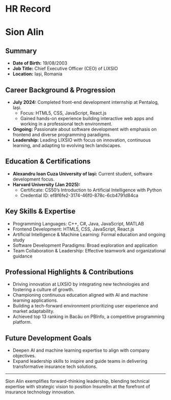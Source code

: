 # HR Record

# Sion Alin

## Summary
- **Date of Birth:** 19/08/2003  
- **Job Title:** Chief Executive Officer (CEO) of LIXSIO  
- **Location:** Iași, Romania  

## Career Background & Progression
- **July 2024:** Completed front-end development internship at Pentalog, Iași.  
  - Focus: HTML5, CSS, JavaScript, React.js  
  - Gained hands-on experience building interactive web apps and working in a professional tech environment.  
- **Ongoing:** Passionate about software development with emphasis on frontend and diverse programming paradigms.  
- **Leadership:** Leading LIXSIO with focus on innovation, continuous learning, and adapting to evolving tech landscapes.  

## Education & Certifications
- **Alexandru Ioan Cuza University of Iași:** Current student, software development focus.  
- **Harvard University (Jan 2025):**  
  - Certificate: CS50’s Introduction to Artificial Intelligence with Python  
  - Credential ID: ef8f6fe2-3174-46f0-878c-6cb4791d84ca  

## Key Skills & Expertise
- Programming Languages: C++, C#, Java, JavaScript, MATLAB  
- Frontend Development: HTML5, CSS, JavaScript, React.js  
- Artificial Intelligence & Machine Learning: Formal education and ongoing study  
- Software Development Paradigms: Broad exploration and application  
- Team Collaboration & Leadership: Effective teamwork and organizational guidance  

## Professional Highlights & Contributions
- Driving innovation at LIXSIO by integrating new technologies and fostering a culture of growth.  
- Championing continuous education aligned with AI and machine learning applications.  
- Building a tech-forward environment prioritizing user experience and market adaptability.  
- Achieved top 13 ranking in Bacău on PBInfo, a competitive programming platform.  

## Future Development Goals
- Deepen AI and machine learning expertise to align with company objectives.  
- Expand leadership skills to inspire and guide teams in delivering transformative insurance tech solutions.  

---

Sion Alin exemplifies forward-thinking leadership, blending technical expertise with strategic vision to position Insurellm at the forefront of insurance technology innovation.
